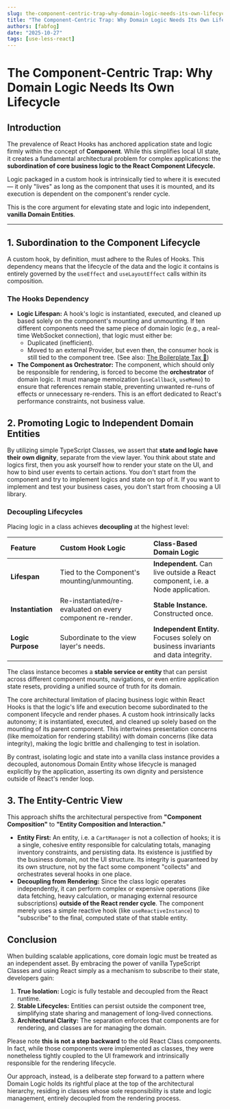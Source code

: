 ```yaml
---
slug: the-component-centric-trap-why-domain-logic-needs-its-own-lifecycle
title: "The Component-Centric Trap: Why Domain Logic Needs Its Own Lifecycle"
authors: [fabfog]
date: "2025-10-27"
tags: [use-less-react]
---
```

# The Component-Centric Trap: Why Domain Logic Needs Its Own Lifecycle

## Introduction

The prevalence of React Hooks has anchored application state and logic firmly within the concept of **Component**. While this simplifies local UI state, it creates a fundamental architectural problem for complex applications: the **subordination of core business logic to the React Component Lifecycle.**

Logic packaged in a custom hook is intrinsically tied to where it is executed — it only "lives" as long as the component that uses it is mounted, and its execution is dependent on the component's render cycle.

This is the core argument for elevating state and logic into independent, **vanilla Domain Entities**.

---

## 1. Subordination to the Component Lifecycle

A custom hook, by definition, must adhere to the Rules of Hooks. This dependency means that the lifecycle of the data and the logic it contains is entirely governed by the `useEffect` and `useLayoutEffect` calls within its composition.

<!-- truncate -->

### The Hooks Dependency

* **Logic Lifespan:** A hook's logic is instantiated, executed, and cleaned up based solely on the component's mounting and unmounting. If ten different components need the same piece of domain logic (e.g., a real-time WebSocket connection), that logic must either be:
    * Duplicated (inefficient).
    * Moved to an external Provider, but even then, the consumer hook is still tied to the component tree. (See also: [The Boilerplate Tax 💸](/blog/the-boilerplate-tax))
* **The Component as Orchestrator:** The component, which should only be responsible for rendering, is forced to become the **orchestrator** of domain logic. It must manage memoization (`useCallback`, `useMemo`) to ensure that references remain stable, preventing unwanted re-runs of effects or unnecessary re-renders. This is an effort dedicated to React's performance constraints, not business value.

## 2. Promoting Logic to Independent Domain Entities

By utilizing simple TypeScript Classes, we assert that **state and logic have their own dignity**, separate from the view layer. You think about state and logics first, then you ask yourself how to render your state on the UI, and how to bind user events to certain actions. You don't start from the component and try to implement logics and state on top of it. If you want to implement and test your business cases, you don't start from choosing a UI library.

### Decoupling Lifecycles

Placing logic in a class achieves **decoupling** at the highest level:

| Feature | Custom Hook Logic | Class-Based Domain Logic |
| :--- | :--- | :--- |
| **Lifespan** | Tied to the Component's mounting/unmounting. | **Independent.** Can live outside a React component, i.e. a Node application. |
| **Instantiation** | Re-instantiated/re-evaluated on every component re-render. | **Stable Instance.** Constructed once. |
| **Logic Purpose**| Subordinate to the view layer's needs. | **Independent Entity.** Focuses solely on business invariants and data integrity. |

The class instance becomes a **stable service or entity** that can persist across different component mounts, navigations, or even entire application state resets, providing a unified source of truth for its domain.

The core architectural limitation of placing business logic within React Hooks is that the logic's life and execution become subordinated to the component lifecycle and render phases. A custom hook intrinsically lacks autonomy; it is instantiated, executed, and cleaned up solely based on the mounting of its parent component. This intertwines presentation concerns (like memoization for rendering stability) with domain concerns (like data integrity), making the logic brittle and challenging to test in isolation. 

By contrast, isolating logic and state into a vanilla class instance provides a decoupled, autonomous Domain Entity whose lifecycle is managed explicitly by the application, asserting its own dignity and persistence outside of React's render loop.

## 3. The Entity-Centric View

This approach shifts the architectural perspective from **"Component Composition"** to **"Entity Composition and Interaction."**

* **Entity First:** An entity, i.e. a `CartManager` is not a collection of hooks; it is a single, cohesive entity responsible for calculating totals, managing inventory constraints, and persisting data. Its existence is justified by the business domain, not the UI structure. Its integrity is guaranteed by its own structure, not by the fact some component "collects" and orchestrates several hooks in one place.
* **Decoupling from Rendering:** Since the class logic operates independently, it can perform complex or expensive operations (like data fetching, heavy calculation, or managing external resource subscriptions) **outside of the React render cycle**. The component merely uses a simple reactive hook (like `useReactiveInstance`) to "subscribe" to the final, computed state of that stable entity.

## Conclusion

When building scalable applications, core domain logic must be treated as an independent asset. By embracing the power of vanilla TypeScript Classes and using React simply as a mechanism to subscribe to their state, developers gain:

1.  **True Isolation:** Logic is fully testable and decoupled from the React runtime.
2.  **Stable Lifecycles:** Entities can persist outside the component tree, simplifying state sharing and management of long-lived connections.
3.  **Architectural Clarity:** The separation enforces that components are for rendering, and classes are for managing the domain.

Please note **this is not a step backward** to the old React Class components. In fact, while those components were implemented as classes, they were nonetheless tightly coupled to the UI framework and intrinsically responsible for the rendering lifecycle.

Our approach, instead, is a deliberate step forward to a pattern where Domain Logic holds its rightful place at the top of the architectural hierarchy, residing in classes whose sole responsibility is state and logic management, entirely decoupled from the rendering process.
